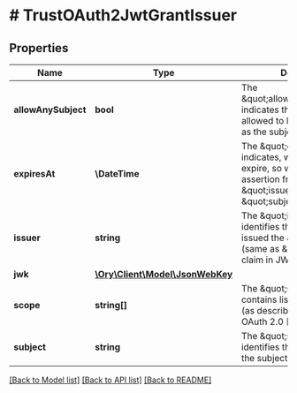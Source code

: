 # # TrustOAuth2JwtGrantIssuer

## Properties

Name | Type | Description | Notes
------------ | ------------- | ------------- | -------------
**allowAnySubject** | **bool** | The \&quot;allow_any_subject\&quot; indicates that the issuer is allowed to have any principal as the subject of the JWT. | [optional]
**expiresAt** | **\DateTime** | The \&quot;expires_at\&quot; indicates, when grant will expire, so we will reject assertion from \&quot;issuer\&quot; targeting \&quot;subject\&quot;. |
**issuer** | **string** | The \&quot;issuer\&quot; identifies the principal that issued the JWT assertion (same as \&quot;iss\&quot; claim in JWT). |
**jwk** | [**\Ory\Client\Model\JsonWebKey**](JsonWebKey.md) |  |
**scope** | **string[]** | The \&quot;scope\&quot; contains list of scope values (as described in Section 3.3 of OAuth 2.0 [RFC6749]) |
**subject** | **string** | The \&quot;subject\&quot; identifies the principal that is the subject of the JWT. | [optional]

[[Back to Model list]](../../README.md#models) [[Back to API list]](../../README.md#endpoints) [[Back to README]](../../README.md)
